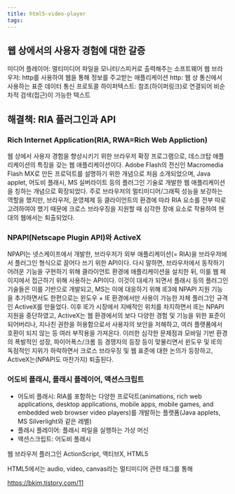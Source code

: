 ```yaml
---
title: html5-video-player
tags:
---
```


## 웹 상에서의 사용자 경험에 대한 갈증 
미디어 플레이어: 멀티미디어 파일을 모니터/스피커로 출력해주는 소프트웨어
웹 브라우저: http를 사용하여 웹을 통해 정보를 주고받는 애플리케이션
http: 웹 상 통신에서 사용하는 표준 데이터 통신 프로토콜
하이퍼텍스트: 참조(하이퍼링크)로 연결되어 비순차적 검색(접근)이 가능한 텍스트 

## 해결책: RIA 플러그인과 API
### Rich Internet Application(RIA, RWA=Rich Web Appliction)
웹 상에서 사용자 경험을 향상시키기 위한 브라우저 확장 프로그램으로, 데스크탑 애플리케이션의 특징을 갖는 웹 애플리케이션이다. Adobe Flash의 전신인 Macromedia Flash MX로 만든 프로덕트를 설명하기 위한 개념으로 처음 소개되었으며, Java applet, 어도비 플래시, MS 실버라이트 등의 플러그인 기술로 개발한 웹 애플리케이션을 칭하는 개념으로 확장되었다. 
주로 브라우저의 멀티미디어/그래픽 성능을 보강하는 역할을 했지만, 브라우저, 운영체제 등 클라이언트의 환경에 따라 RIA 요소를 전부 따로 고려하여야 했기 때문에 크로스 브라우징을 지원할 때 심각한 장애 요소로 작용하여 현대의 웹에서는 퇴출되었다.

### NPAPI(Netscape Plugin API)와 ActiveX
NPAPI는 넷스케이프에서 개발한, 브라우저가 외부 애플리케이션(= RIA)을 브라우저에서 플러그인 형식으로 끌어다 쓰기 위한 API이다. 다시 말하면, 브라우저에서 동작하기 어려운 기능을 구현하기 위해 클라이언트 환경에 애플리케이션을 설치한 뒤, 이를 웹 페이지에서 접근하기 위해 사용하는 API이다.
이것이 대세가 되면서 플래시 등의 플러그인 기술들은 이를 기반으로 개발되고, MS는 이에 대응하기 위해 IE3에 NPAPI 지원 기능을 추가하면서도 한편으로는 윈도우 + IE 환경에서만 사용이 가능한 자체 플러그인 규격인 ActiveX를 만들었다.
이후 IE가 시장에서 지배적인 위치를 차지하면서 IE는 NPAPI 지원을 중단하였고, ActiveX는 웹 환경에서의 보다 다양한 경험 및 기능을 위한 표준이 되어버리나, 지나친 권한을 허용함으로서 사용자의 보안을 저해하고, 여러 플랫폼에서 호환이 되지 않는 등 여러 부작용을 가져온다.
이러한 심각한 문제점과 모바일 기반 환경의 폭발적인 성장, 파이어폭스/크롬 등 경쟁자의 등장 등이 맞물리면서 윈도우 및 IE의 독점적인 지위가 하락하면서 크로스 브라우징 및 웹 표준에 대한 논의가 등장하고, ActiveX는(NPAPI도 마찬가지) 퇴출된다.

### 어도비 플래시, 플래시 플레이어, 액션스크립트
- 어도비 플래시: RIA를 포함하는 다양한 프로덕트(animations, rich web applications, desktop applications, mobile apps, mobile games, and embedded web browser video players)를 개발하는 플랫폼(Java applets, MS Silverlight와 같은 레벨)
- 플래시 플레이어: 플래시 파일을 실행하는 가상 머신
- 액션스크립트: 어도비 플래시 

웹 브라우저 플러그인
 ActionScript, 액티브X, HTML5

HTML5에서는 audio, video, canvas라는 멀티미디어 관련 태그를 통해 


https://bkim.tistory.com/11